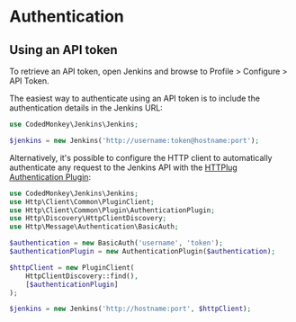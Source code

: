# Authentication

## Using an API token
To retrieve an API token, open Jenkins and browse to Profile > Configure > API
Token.

The easiest way to authenticate using an API token is to include the authentication
details in the Jenkins URL:

```php
use CodedMonkey\Jenkins\Jenkins;

$jenkins = new Jenkins('http://username:token@hostname:port');
```

Alternatively, it's possible to configure the HTTP client to automatically
authenticate any request to the Jenkins API with the [HTTPlug Authentication Plugin](http://docs.php-http.org/en/latest/plugins/authentication.html):

```php
use CodedMonkey\Jenkins\Jenkins;
use Http\Client\Common\PluginClient;
use Http\Client\Common\Plugin\AuthenticationPlugin;
use Http\Discovery\HttpClientDiscovery;
use Http\Message\Authentication\BasicAuth;

$authentication = new BasicAuth('username', 'token');
$authenticationPlugin = new AuthenticationPlugin($authentication);

$httpClient = new PluginClient(
    HttpClientDiscovery::find(),
    [$authenticationPlugin]
);

$jenkins = new Jenkins('http://hostname:port', $httpClient);
```
